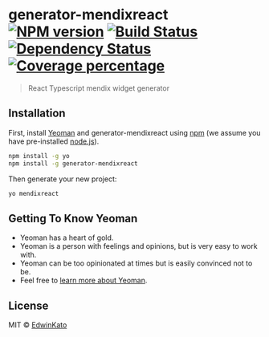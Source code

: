 # generator-mendixreact [![NPM version][npm-image]][npm-url] [![Build Status][travis-image]][travis-url] [![Dependency Status][daviddm-image]][daviddm-url] [![Coverage percentage][coveralls-image]][coveralls-url]
> React Typescript mendix widget generator

## Installation

First, install [Yeoman](http://yeoman.io) and generator-mendixreact using [npm](https://www.npmjs.com/) (we assume you have pre-installed [node.js](https://nodejs.org/)).

```bash
npm install -g yo
npm install -g generator-mendixreact
```

Then generate your new project:

```bash
yo mendixreact
```

## Getting To Know Yeoman

 * Yeoman has a heart of gold.
 * Yeoman is a person with feelings and opinions, but is very easy to work with.
 * Yeoman can be too opinionated at times but is easily convinced not to be.
 * Feel free to [learn more about Yeoman](http://yeoman.io/).

## License

MIT © [EdwinKato]()


[npm-image]: https://badge.fury.io/js/generator-mendixreact.svg
[npm-url]: https://npmjs.org/package/generator-mendixreact
[travis-image]: https://travis-ci.org/EdwinKato/generator-mendixreact.svg?branch=master
[travis-url]: https://travis-ci.org/EdwinKato/generator-mendixreact
[daviddm-image]: https://david-dm.org/EdwinKato/generator-mendixreact.svg?theme=shields.io
[daviddm-url]: https://david-dm.org/EdwinKato/generator-mendixreact
[coveralls-image]: https://coveralls.io/repos/EdwinKato/generator-mendixreact/badge.svg
[coveralls-url]: https://coveralls.io/r/EdwinKato/generator-mendixreact
